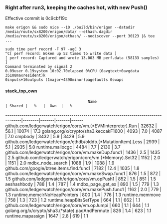 ### Right after run3, keeping the caches hot, with new Push()
Effective commit is 0c9cbf19c

```
make erigon && sudo nice --10 ./build/bin/erigon --datadir /media/route/sx8200/erigon/data/ --ethash.dagdir /media/route/sx8200/erigon/ethash/ --nodiscover --port 30123 |& tee ...
```
```
sudo time perf record -F 97 -agC 3
^C[ perf record: Woken up 52 times to write data ]
[ perf record: Captured and wrote 13.003 MB perf.data (58133 samples) ]
Command terminated by signal 2
0.09user 0.19system 10:02.70elapsed 0%CPU (0avgtext+0avgdata 35108maxresident)k
0inputs+16outputs (1major+4390minor)pagefaults 0swaps
```

#### stack_top_own

                                         Name                                         | Shared |   %   |  Own  |   %
--------------------------------------------------------------------------------------|--------|-------|-------|------
github.com/ledgerwatch/erigon/core/vm.(*EVMInterpreter).Run                           |  32632 |  56.1 | 10074 |  17.3
golang.org/x/crypto/sha3.keccakF1600                                                  |   4093 |   7.0 |  4087 |   7.0
cmpbody                                                                               |   3432 |   5.9 |  3429 |   5.9
github.com/ledgerwatch/erigon/ethdb/olddb.(*MutationItem).Less                        |   2939 |   5.1 |  2935 |   5.0
runtime.mallocgc                                                                      |   4484 |   7.7 |  2130 |   3.7
github.com/ledgerwatch/erigon/core/vm.makeDup.func1                                   |   1436 |   2.5 |  1435 |   2.5
github.com/ledgerwatch/erigon/core/vm.(*Memory).Set32                                 |   1152 |   2.0 |  1151 |   2.0
mdbx_node_search                                                                      |   1088 |   1.9 |  1088 |   1.9
github.com/google/btree.items.find.func1                                              |   7182 |  12.4 |  1035 |   1.8
github.com/ledgerwatch/erigon/core/vm.makeSwap.func1                                  |    876 |   1.5 |   872 |   1.5
github.com/ledgerwatch/erigon/core/vm.opPush1                                         |    852 |   1.5 |   851 |   1.5
aeshashbody                                                                           |    788 |   1.4 |   787 |   1.4
mdbx_page_get_ex                                                                      |    890 |   1.5 |   779 |   1.3
github.com/ledgerwatch/erigon/core/vm.makePush.func1                                  |   1162 |   2.0 |   779 |   1.3
runtime.memclrNoHeapPointers                                                          |    800 |   1.4 |   776 |   1.3
runtime.memmove                                                                       |    758 |   1.3 |   723 |   1.2
runtime.heapBitsSetType                                                               |    664 |   1.1 |   662 |   1.1
github.com/ledgerwatch/erigon/core/vm.opJumpi                                         |    660 |   1.1 |   644 |   1.1
golang.org/x/crypto/sha3.(*state).padAndPermute                                       |    826 |   1.4 |   623 |   1.1
runtime.mapassign                                                                     |   1647 |   2.8 |   619 |   1.1
